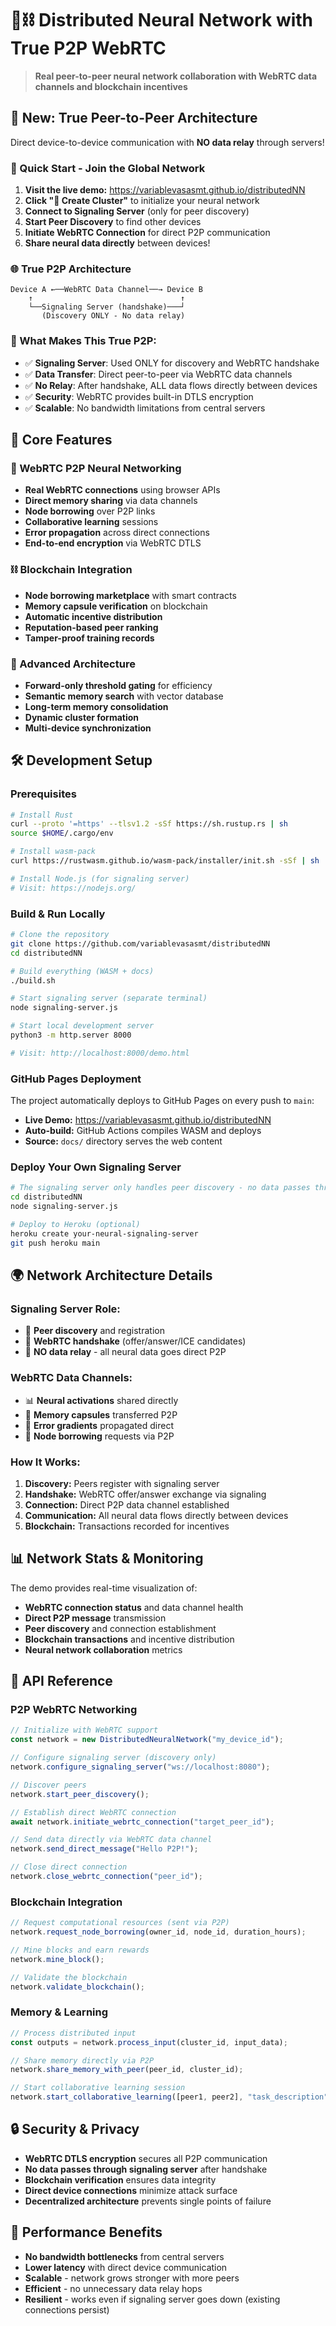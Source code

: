 # 🧠⛓️ Distributed Neural Network with True P2P WebRTC

> **Real peer-to-peer neural network collaboration with WebRTC data channels and blockchain incentives**

## 🌟 **New: True Peer-to-Peer Architecture**

Direct device-to-device communication with **NO data relay** through servers!

### **🚀 Quick Start - Join the Global Network**

1. **Visit the live demo:** https://variablevasasmt.github.io/distributedNN
2. **Click "🚀 Create Cluster"** to initialize your neural network  
3. **Connect to Signaling Server** (only for peer discovery)
4. **Start Peer Discovery** to find other devices
5. **Initiate WebRTC Connection** for direct P2P communication
6. **Share neural data directly** between devices!

### **🌐 True P2P Architecture**
```
Device A ←──WebRTC Data Channel──→ Device B
    ↑                                 ↑
    └──Signaling Server (handshake)───┘
       (Discovery ONLY - No data relay)
```

### **🔧 What Makes This True P2P:**
- ✅ **Signaling Server**: Used ONLY for discovery and WebRTC handshake
- ✅ **Data Transfer**: Direct peer-to-peer via WebRTC data channels  
- ✅ **No Relay**: After handshake, ALL data flows directly between devices
- ✅ **Security**: WebRTC provides built-in DTLS encryption
- ✅ **Scalable**: No bandwidth limitations from central servers

## 🎯 **Core Features**

### **🤝 WebRTC P2P Neural Networking**
- **Real WebRTC connections** using browser APIs
- **Direct memory sharing** via data channels
- **Node borrowing** over P2P links  
- **Collaborative learning** sessions
- **Error propagation** across direct connections
- **End-to-end encryption** via WebRTC DTLS

### **⛓️ Blockchain Integration**
- **Node borrowing marketplace** with smart contracts
- **Memory capsule verification** on blockchain
- **Automatic incentive distribution**
- **Reputation-based peer ranking**
- **Tamper-proof training records**

### **🧠 Advanced Architecture**
- **Forward-only threshold gating** for efficiency
- **Semantic memory search** with vector database
- **Long-term memory consolidation**
- **Dynamic cluster formation**
- **Multi-device synchronization**

## 🛠️ **Development Setup**

### **Prerequisites**
```bash
# Install Rust
curl --proto '=https' --tlsv1.2 -sSf https://sh.rustup.rs | sh
source $HOME/.cargo/env

# Install wasm-pack
curl https://rustwasm.github.io/wasm-pack/installer/init.sh -sSf | sh

# Install Node.js (for signaling server)
# Visit: https://nodejs.org/
```

### **Build & Run Locally**
```bash
# Clone the repository
git clone https://github.com/variablevasasmt/distributedNN
cd distributedNN

# Build everything (WASM + docs)
./build.sh

# Start signaling server (separate terminal)
node signaling-server.js

# Start local development server
python3 -m http.server 8000

# Visit: http://localhost:8000/demo.html
```

### **GitHub Pages Deployment**
The project automatically deploys to GitHub Pages on every push to `main`:
- **Live Demo:** https://variablevasasmt.github.io/distributedNN
- **Auto-build:** GitHub Actions compiles WASM and deploys
- **Source:** `docs/` directory serves the web content

### **Deploy Your Own Signaling Server**
```bash
# The signaling server only handles peer discovery - no data passes through it
cd distributedNN
node signaling-server.js

# Deploy to Heroku (optional)
heroku create your-neural-signaling-server
git push heroku main
```

## 🌍 **Network Architecture Details**

### **Signaling Server Role:**
- 📡 **Peer discovery** and registration
- 🤝 **WebRTC handshake** (offer/answer/ICE candidates)
- 🚫 **NO data relay** - all neural data goes direct P2P

### **WebRTC Data Channels:**
- 📊 **Neural activations** shared directly
- 💾 **Memory capsules** transferred P2P
- 🔄 **Error gradients** propagated direct
- 🤝 **Node borrowing** requests via P2P

### **How It Works:**
1. **Discovery:** Peers register with signaling server
2. **Handshake:** WebRTC offer/answer exchange via signaling
3. **Connection:** Direct P2P data channel established
4. **Communication:** All neural data flows directly between devices
5. **Blockchain:** Transactions recorded for incentives

## 📊 **Network Stats & Monitoring**

The demo provides real-time visualization of:
- **WebRTC connection status** and data channel health
- **Direct P2P message** transmission
- **Peer discovery** and connection establishment
- **Blockchain transactions** and incentive distribution
- **Neural network collaboration** metrics

## 🔧 **API Reference**

### **P2P WebRTC Networking**
```javascript
// Initialize with WebRTC support
const network = new DistributedNeuralNetwork("my_device_id");

// Configure signaling server (discovery only)
network.configure_signaling_server("ws://localhost:8080");

// Discover peers
network.start_peer_discovery();

// Establish direct WebRTC connection
await network.initiate_webrtc_connection("target_peer_id");

// Send data directly via WebRTC data channel
network.send_direct_message("Hello P2P!");

// Close direct connection
network.close_webrtc_connection("peer_id");
```

### **Blockchain Integration**
```javascript
// Request computational resources (sent via P2P)
network.request_node_borrowing(owner_id, node_id, duration_hours);

// Mine blocks and earn rewards
network.mine_block();

// Validate the blockchain
network.validate_blockchain();
```

### **Memory & Learning**
```javascript
// Process distributed input
const outputs = network.process_input(cluster_id, input_data);

// Share memory directly via P2P
network.share_memory_with_peer(peer_id, cluster_id);

// Start collaborative learning session
network.start_collaborative_learning([peer1, peer2], "task_description");
```

## 🔒 **Security & Privacy**

- **WebRTC DTLS encryption** secures all P2P communication
- **No data passes through signaling server** after handshake
- **Blockchain verification** ensures data integrity
- **Direct device connections** minimize attack surface
- **Decentralized architecture** prevents single points of failure

## 🚀 **Performance Benefits**

- **No bandwidth bottlenecks** from central servers
- **Lower latency** with direct device communication  
- **Scalable** - network grows stronger with more peers
- **Efficient** - no unnecessary data relay hops
- **Resilient** - works even if signaling server goes down (existing connections persist)

